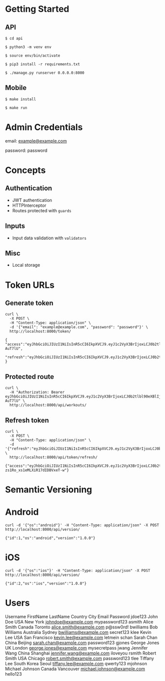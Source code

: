 # Getting Started

## API

`$ cd api`

`$ python3 -m venv env`

`$ source env/bin/activate`

`$ pip3 install -r requirements.txt`

`$ ./manage.py runserver 0.0.0.0:8000`

## Mobile

`$ make install`

`$ make run`

# Admin Credentials

email: example@example.com

password: password

# Concepts

## Authentication

- JWT authentication
- HTTPInterceptor
- Routes protected with `guards`

## Inputs

- Input data validation with `validators`

## Misc

- Local storage

# Token URLs

## Generate token
```
curl \ 
  -X POST \   
  -H "Content-Type: application/json" \   
  -d '{"email": "example@example.com", "password": "password"}' \   
  http://localhost:8000/token/
```
```
{
"access":"eyJhbGciOiJIUzI1NiIsInR5cCI6IkpXVCJ9.eyJ1c2VyX3BrIjoxLCJ0b2tlbl90eXBlIjoiYWNjZXNzIiwiY29sZF9zdHVmZiI6IuKYgyIsImV4cCI6MTIzNDU2LCJqdGkiOiJmZDJmOWQ1ZTFhN2M0MmU4OTQ5MzVlMzYyYmNhOGJjYSJ9.NHlztMGER7UADHZJlxNG0WSi22a2KaYSfd1S-AuT7lU",
  "refresh":"eyJhbGciOiJIUzI1NiIsInR5cCI6IkpXVCJ9.eyJ1c2VyX3BrIjoxLCJ0b2tlbl90eXBlIjoicmVmcmVzaCIsImNvbGRfc3R1ZmYiOiLimIMiLCJleHAiOjIzNDU2NywianRpIjoiZGUxMmY0ZTY3MDY4NDI3ODg5ZjE1YWMyNzcwZGEwNTEifQ.aEoAYkSJjoWH1boshQAaTkf8G3yn0kapko6HFRt7Rh4"
}
```

## Protected route
```
curl \
  -H "Authorization: Bearer eyJhbGciOiJIUzI1NiIsInR5cCI6IkpXVCJ9.eyJ1c2VyX3BrIjoxLCJ0b2tlbl90eXBlIjoiYWNjZXNzIiwiY29sZF9zdHVmZiI6IuKYgyIsImV4cCI6MTIzNDU2LCJqdGkiOiJmZDJmOWQ1ZTFhN2M0MmU4OTQ5MzVlMzYyYmNhOGJjYSJ9.NHlztMGER7UADHZJlxNG0WSi22a2KaYSfd1S-AuT7lU" \
  http://localhost:8000/api/workouts/
```

## Refresh token
```
curl \
  -X POST \
  -H "Content-Type: application/json" \
  -d '{"refresh":"eyJhbGciOiJIUzI1NiIsInR5cCI6IkpXVCJ9.eyJ1c2VyX3BrIjoxLCJ0b2tlbl90eXBlIjoicmVmcmVzaCIsImNvbGRfc3R1ZmYiOiLimIMiLCJleHAiOjIzNDU2NywianRpIjoiZGUxMmY0ZTY3MDY4NDI3ODg5ZjE1YWMyNzcwZGEwNTEifQ.aEoAYkSJjoWH1boshQAaTkf8G3yn0kapko6HFRt7Rh4"}' \
  http://localhost:8000/api/token/refresh/
```

```
{"access":"eyJhbGciOiJIUzI1NiIsInR5cCI6IkpXVCJ9.eyJ1c2VyX3BrIjoxLCJ0b2tlbl90eXBlIjoiYWNjZXNzIiwiY29sZF9zdHVmZiI6IuKYgyIsImV4cCI6MTIzNTY3LCJqdGkiOiJjNzE4ZTVkNjgzZWQ0NTQyYTU0NWJkM2VmMGI0ZGQ0ZSJ9.ekxRxgb9OKmHkfy-zs1Ro_xs1eMLXiR17dIDBVxeT-w"}
```

# Semantic Versioning

# Android

`curl -d '{"os":"android"}' -H "Content-Type: application/json" -X POST http://localhost:8000/api/version/`

`{"id":1,"os":"android","version":"1.0.0"}`

# iOS

`curl -d '{"os":"ios"}' -H "Content-Type: application/json" -X POST http://localhost:8000/api/version/`

`{"id":2,"os":"ios","version":"1.0.0"}`

# Users

Username	FirstName	LastName	Country	City	    Email	              Password
jdoe123	  John	    Doe	      USA	    New York	johndoe@example.com	mypassword123
asmith	Alice	Smith	Canada	Toronto	alice.smith@example.com	p@ssw0rd!
bwilliams	Bob	Williams	Australia	Sydney	bwilliams@example.com	secret123
klee	Kevin	Lee	USA	San Francisco	kevin.lee@example.com	letmein
schan	Sarah	Chan	China	Beijing	sarah.chan@example.com	password123
gjones	George	Jones	UK	London	george.jones@example.com	mysecretpass
jwang	Jennifer	Wang	China	Shanghai	jennifer.wang@example.com	iloveyou
rsmith	Robert	Smith	USA	Chicago	robert.smith@example.com	password123
tlee	Tiffany	Lee	South Korea	Seoul	tiffany.lee@example.com	qwerty123
mjohnson	Michael	Johnson	Canada	Vancouver	michael.johnson@example.com	hello123